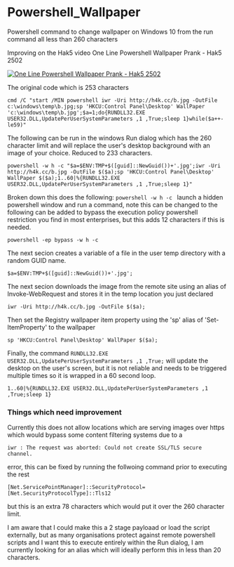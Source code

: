 # Powershell_Wallpaper
Powershell command to change wallpaper on Windows 10 from the run command all less than 260 characters

Improving on the Hak5 video One Line Powershell Wallpaper Prank - Hak5 2502

[![One Line Powershell Wallpaper Prank - Hak5 2502](https://img.youtube.com/vi/f3C58OKOsuo/0.jpg)](https://www.youtube.com/watch?v=f3C58OKOsuo)

The original code which is 253 characters
```
cmd /C "start /MIN powershell iwr -Uri http://h4k.cc/b.jpg -OutFile c:\windows\temp\b.jpg;sp 'HKCU:Control Panel\Desktop' WallPaper 'c:\windows\temp\b.jpg';$a=1;do{RUNDLL32.EXE USER32.DLL,UpdatePerUserSystemParameters ,1 ,True;sleep 1}while($a++-le59)"
```

The following can be run in the windows Run dialog which has the 260 character limit and will replace the user's desktop background with an image of your choice. Reduced to 233 characters.

```
powershell -w h -c "$a=$ENV:TMP+$([guid]::NewGuid())+'.jpg';iwr -Uri http://h4k.cc/b.jpg -OutFile $($a);sp 'HKCU:Control Panel\Desktop' WallPaper $($a);1..60|%{RUNDLL32.EXE USER32.DLL,UpdatePerUserSystemParameters ,1 ,True;sleep 1}"
```

Broken down this does the following:
```powershell -w h -c ```
launch a hidden powershell window and run a command, note this can be changed to the following can be added to bypass the execution policy powershell restriction you find in most enterprises, but this adds 12 characters if this is needed.

```powershell -ep bypass -w h -c```

The next secion creates a variable of a file in the user temp directory with a random GUID name.

```$a=$ENV:TMP+$([guid]::NewGuid())+'.jpg';```

The next secion downloads the image from the remote site using an alias of Invoke-WebRequest and stores it in the temp location you just declared

```iwr -Uri http://h4k.cc/b.jpg -OutFile $($a);```

Then set the Registry wallpaper item property using the 'sp' alias of 'Set-ItemProperty' to the wallpaper

```sp 'HKCU:Control Panel\Desktop' WallPaper $($a);```

Finally, the command ```RUNDLL32.EXE USER32.DLL,UpdatePerUserSystemParameters ,1 ,True;``` will update the desktop on the user's screen, but it is not reliable and needs to be triggered multiple times so it is wrapped in a 60 second loop.

```1..60|%{RUNDLL32.EXE USER32.DLL,UpdatePerUserSystemParameters ,1 ,True;sleep 1}```

### Things which need improvement
Currently this does not allow locations which are serving images over https which would bypass some content filtering systems due to a

```iwr : The request was aborted: Could not create SSL/TLS secure channel.```

error, this can be fixed by running the follwoing command prior to executing the rest 

```
[Net.ServicePointManager]::SecurityProtocol=[Net.SecurityProtocolType]::Tls12
```
but this is an extra 78 characters which would put it over the 260 character limit. 

I am aware that I could make this a 2 stage payloaad or load the script externally, but as many organisations protect against remote powershell scripts and I want this to execute entirely within the Run dialog, I am currently looking for an alias which will ideally perform this in less than 20 characters.
